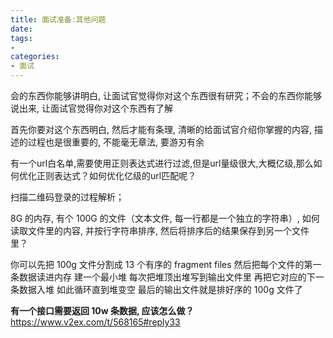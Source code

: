 ```yaml
---
title: 面试准备:其他问题
date: 
tags:
- 
categories:
- 面试
---
```


<!-- TOC -->


<!-- /TOC -->

会的东西你能够讲明白, 让面试官觉得你对这个东西很有研究；不会的东西你能够说出来, 让面试官觉得你对这个东西有了解

首先你要对这个东西明白, 然后才能有条理, 清晰的给面试官介绍你掌握的内容, 描述的过程也是很重要的, 不能毫无章法, 要游刃有余


有一个url白名单,需要使用正则表达式进行过滤,但是url量级很大,大概亿级,那么如何优化正则表达式？如何优化亿级的url匹配呢？

扫描二维码登录的过程解析；

8G 的内存, 有个 100G 的文件（文本文件, 每一行都是一个独立的字符串）, 如何读取文件里的内容, 并按行字符串排序, 然后将排序后的结果保存到另一个文件里？

你可以先把 100g 文件分割成 13 个有序的 fragment files
然后把每个文件的第一条数据读进内存 建一个最小堆
每次把堆顶出堆写到输出文件里 再把它对应的下一条数据入堆
如此循环直到堆变空 最后的输出文件就是排好序的 100g 文件了


**有一个接口需要返回 10w 条数据, 应该怎么做？**
https://www.v2ex.com/t/568165#reply33
